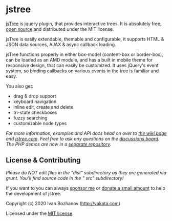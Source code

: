 # jstree

[jsTree](http://www.jstree.com/) is jquery plugin, that provides interactive trees. It is absolutely
free, [open source](https://github.com/vakata/jstree) and distributed under the MIT license.

jsTree is easily extendable, themable and configurable, it supports HTML & JSON data sources, AJAX & async callback
loading.

jsTree functions properly in either box-model (content-box or border-box), can be loaded as an AMD module, and has a
built in mobile theme for responsive design, that can easily be customized. It uses jQuery's event system, so binding
callbacks on various events in the tree is familiar and easy.

You also get:

* drag & drop support
* keyboard navigation
* inline edit, create and delete
* tri-state checkboxes
* fuzzy searching
* customizable node types

_For more information, examples and API docs head on over to [the wiki page](https://github.com/vakata/jstree/wiki)
and [jstree.com](http://www.jstree.com)_.
_Feel free to ask any questions on the [discussions board](https://github.com/vakata/jstree/discussions)._
_The PHP demos are now in a [separate repository](https://github.com/vakata/jstree-php-demos)._

## License & Contributing

_Please do NOT edit files in the "dist" subdirectory as they are generated via grunt. You'll find source code in the "
src" subdirectory!_

If you want to you can always [sponsor me](https://github.com/sponsors/vakata) or [donate a small amount][paypal] to
help the development of jstree.

[paypal]: https://www.paypal.com/cgi-bin/webscr?cmd=_xclick&business=paypal@vakata.com&currency_code=USD&amount=&return=http://jstree.com/donation&item_name=Buy+me+a+coffee+for+jsTree

Copyright (c) 2020 Ivan Bozhanov (http://vakata.com)

Licensed under the [MIT license](http://www.opensource.org/licenses/mit-license.php).
